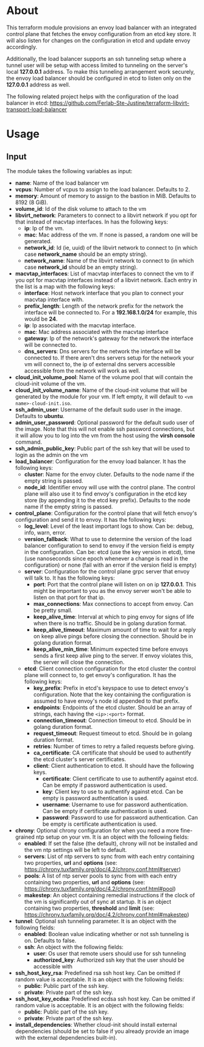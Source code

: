 # About

This terraform module provisions an envoy load balancer with an integrated control plane that fetches the envoy configuration from an etcd key store. It will also listen for changes on the configuration in etcd and update envoy accordingly.

Additionally, the load balancer supports an ssh tunneling setup where a tunnel user will be setup with access limited to tunneling on the server's local **127.0.0.1** address. To make this tunneling arrangement work securely, the envoy load balancer should be configured in etcd to listen only on the **127.0.0.1** address as well.

The following related project helps with the configuration of the load balancer in etcd: https://github.com/Ferlab-Ste-Justine/terraform-libvirt-transport-load-balancer

# Usage

## Input

The module takes the following variables as input:

- **name**: Name of the load balancer vm
- **vcpus**: Number of vcpus to assign to the load balancer. Defaults to 2.
- **memory**: Amount of memory to assign to the bastion in MiB. Defaults to 8192 (8 GiB).
- **volume_id**: Id of the disk volume to attach to the vm
- **libvirt_network**: Parameters to connect to a libvirt network if you opt for that instead of macvtap interfaces. In has the following keys:
  - **ip**: Ip of the vm.
  - **mac**: Mac address of the vm. If none is passed, a random one will be generated.
  - **network_id**: Id (ie, uuid) of the libvirt network to connect to (in which case **network_name** should be an empty string).
  - **network_name**: Name of the libvirt network to connect to (in which case **network_id** should be an empty string).
- **macvtap_interfaces**: List of macvtap interfaces to connect the vm to if you opt for macvtap interfaces instead of a libvirt network. Each entry in the list is a map with the following keys:
  - **interface**: Host network interface that you plan to connect your macvtap interface with.
  - **prefix_length**: Length of the network prefix for the network the interface will be connected to. For a **192.168.1.0/24** for example, this would be **24**.
  - **ip**: Ip associated with the macvtap interface. 
  - **mac**: Mac address associated with the macvtap interface
  - **gateway**: Ip of the network's gateway for the network the interface will be connected to.
  - **dns_servers**: Dns servers for the network the interface will be connected to. If there aren't dns servers setup for the network your vm will connect to, the ip of external dns servers accessible accessible from the network will work as well.
- **cloud_init_volume_pool**: Name of the volume pool that will contain the cloud-init volume of the vm.
- **cloud_init_volume_name**: Name of the cloud-init volume that will be generated by the module for your vm. If left empty, it will default to ``<vm name>-cloud-init.iso``.
- **ssh_admin_user**: Username of the default sudo user in the image. Defaults to **ubuntu**.
- **admin_user_password**: Optional password for the default sudo user of the image. Note that this will not enable ssh password connections, but it will allow you to log into the vm from the host using the **virsh console** command.
- **ssh_admin_public_key**: Public part of the ssh key that will be used to login as the admin on the vm
- **load_balancer**: Configuration for the envoy load balancer. It has the following keys:
  - **cluster**: Name for the envoy cluter. Defaults to the node name if the empty string is passed.
  - **node_id**: Identifier envoy will use with the control plane. The control plane will also use it to find envoy's configuration in the etcd key store (by appending it to the etcd key prefix). Defaults to the node name if the empty string is passed.
- **control_plane**: Configuration for the control plane that will fetch envoy's configuration and send it to envoy. It has the following keys:
  - **log_level**: Level of the least important logs to show. Can be: debug, info, warn, error.
  - **version_fallback**: What to use to determine the version of the load balancer configuration to send to envoy if the version field is empty in the configuration. Can be: etcd (use the key version in etcd), time (use nanoseconds since epoch whenever a change is read in the configuration) or none (fail with an error if the version field is empty)
  - **server**: Configuration for the control plane grpc server that envoy will talk to. It has the following keys:
    - **port**: Port that the control plane will listen on on ip **127.0.0.1**. This might be important to you as the envoy server won't be able to listen on that port for that ip.
    - **max_connections**: Max connections to accept from envoy. Can be pretty small.
    - **keep_alive_time**: Interval at which to ping envoy for signs of life when there is no traffic. Should be in golang duration format.
    - **keep_alive_timeout**: Maximum amount of time to wait for a reply on keep alive pings before closing the connection. Should be in golang duration format.
    - **keep_alive_min_time**: Minimum expected time before envoys sends a first keep alive ping to the server. If envoy violates this, the server will close the connection.
  - **etcd**: Client connection configuration for the etcd cluster the control plane will connect to, to get envoy's configuration. It has the following keys:
    - **key_prefix**: Prefix in etcd's keyspace to use to detect envoy's configuration. Note that the key containing the configuration is assumed to have envoy's node id appended to that prefix.
    - **endpoints**: Endpoints of the etcd cluster. Should be an array of strings, each having the `<ip>:<port>` format.
    - **connection_timeout**: Connection timeout to etcd. Should be in golang duration format.
    - **request_timeout**: Request timeout to etcd. Should be in golang duration format.
    - **retries**: Number of times to retry a failed requests before giving.
    - **ca_certificate**: CA certificate that should be used to authentify the etcd cluster's server certificates.
    - **client**: Client authentication to etcd. It should have the following keys.
      - **certificate**: Client certificate to use to authentify against etcd. Can be empty if password authentication is used.
      - **key**: Client key to use to authentify against etcd. Can be empty is password authentication is used.
      - **username**: Username to use for password authentication. Can be empty if certificate authentication is used.
      - **password**: Password to use for password authentication. Can be empty is certificate authentication is used.
- **chrony**: Optional chrony configuration for when you need a more fine-grained ntp setup on your vm. It is an object with the following fields:
  - **enabled**: If set the false (the default), chrony will not be installed and the vm ntp settings will be left to default.
  - **servers**: List of ntp servers to sync from with each entry containing two properties, **url** and **options** (see: https://chrony.tuxfamily.org/doc/4.2/chrony.conf.html#server)
  - **pools**: A list of ntp server pools to sync from with each entry containing two properties, **url** and **options** (see: https://chrony.tuxfamily.org/doc/4.2/chrony.conf.html#pool)
  - **makestep**: An object containing remedial instructions if the clock of the vm is significantly out of sync at startup. It is an object containing two properties, **threshold** and **limit** (see: https://chrony.tuxfamily.org/doc/4.2/chrony.conf.html#makestep)
- **tunnel**: Optional ssh tunneling parameter. It is an object with the following fields:
  - **enabled**: Boolean value indicating whether or not ssh tunneling is on. Defaults to false.
  - **ssh**: An object with the following fields:
    - **user**: Os user that remote users should use for ssh tunneling
    - **authorized_key**: Authorized ssh key that the user should be accessible with
- **ssh_host_key_rsa**: Predefined rsa ssh host key. Can be omitted if random value is acceptable. It is an object with the following fields:
  - **public**: Public part of the ssh key.
  - **private**: Private part of the ssh key.
- **ssh_host_key_ecdsa**: Predefined ecdsa ssh host key. Can be omitted if random value is acceptable. It is an object with the following fields:
  - **public**: Public part of the ssh key.
  - **private**: Private part of the ssh key.
- **install_dependencies**: Whether cloud-init should install external dependencies (should be set to false if you already provide an image with the external dependencies built-in).